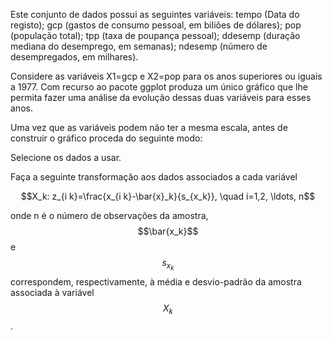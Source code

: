 Este conjunto de dados possui as seguintes variáveis: tempo (Data do registo); gcp (gastos de consumo pessoal, em biliões de dólares); pop (população total); tpp (taxa de poupança pessoal); ddesemp (duração mediana do desemprego, em semanas); ndesemp (número de desempregados, em milhares).

Considere as variáveis X1=gcp e X2=pop para os anos superiores ou iguais a 1977. Com recurso ao pacote ggplot produza um único gráfico que lhe permita fazer uma análise da evolução dessas duas variáveis para esses anos.

Uma vez que as variáveis podem não ter a mesma escala, antes de construir o gráfico proceda do seguinte modo:

Selecione os dados a usar.

Faça a seguinte transformação aos dados associados a cada variável

$$X_k: z_{i k}=\frac{x_{i k}-\bar{x}_k}{s_{x_k}}, \quad i=1,2, \ldots, n$$

onde n é o número de observações da amostra, $$\bar{x_k}$$ e $${s_{x_k}}$$ correspondem, respectivamente, à média e desvio-padrão da amostra associada à variável $$X_k$$.
